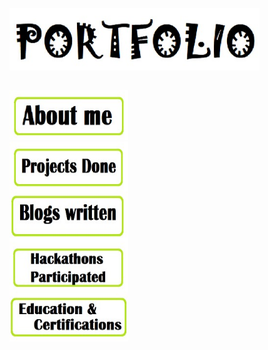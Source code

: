 </br>
<a href="/about.md"><img src="https://github.com/abhishekmamdapure/abhishekmamdapure.github.io/blob/master/index_images/0.jpg?raw=true" align="center" height="100" width="400" ></a>

</br>
</br>

<a href="/about.md"><img src="https://github.com/abhishekmamdapure/abhishekmamdapure.github.io/blob/master/index_images/1.jpg?raw=true" align="inherit" height="80" width="190" ></a>
</br>
<a href="/projects.md"><img src="https://github.com/abhishekmamdapure/abhishekmamdapure.github.io/blob/master/index_images/2.jpg?raw=true" align="center" height="80" width="190" ></a>
</br>
<a href=""><img src="https://github.com/abhishekmamdapure/abhishekmamdapure.github.io/blob/master/index_images/3.jpg?raw=true" align="center" height="80" width="190" ></a>
</br>
<a href="/hackathon.md"><img src="https://github.com/abhishekmamdapure/abhishekmamdapure.github.io/blob/master/index_images/4.jpg?raw=true" align="center" height="80" width="190" ></a>
</br>
<a href="/edu-cert.md"><img src="https://github.com/abhishekmamdapure/abhishekmamdapure.github.io/blob/master/index_images/5.jpg?raw=true" align="center" height="80" width="190" ></a>
